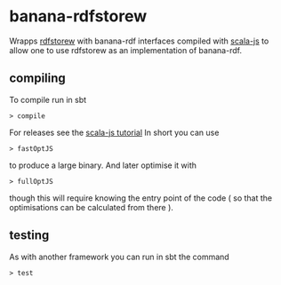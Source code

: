 banana-rdfstorew
================

Wrapps [rdfstorew](https://github.com/antoniogarrote/rdfstore-js) with banana-rdf interfaces compiled with [scala-js](http://www.scala-js.org/)  to allow one to use rdfstorew as an implementation of banana-rdf.


compiling
---------

To compile run in sbt

```
> compile
```

For releases  see the [scala-js tutorial](http://www.scala-js.org/doc/tutorial.html)
In short you can use

```
> fastOptJS
```
to produce a large binary. And later optimise it with

```
> fullOptJS
```

though this will require knowing the entry point of the code ( so that the optimisations 
can be calculated from there ).

testing
-------

As with another framework you can run in sbt the command

```
> test
```

